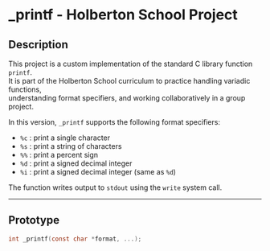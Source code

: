 # _printf - Holberton School Project

## Description
This project is a custom implementation of the standard C library function `printf`.  
It is part of the Holberton School curriculum to practice handling variadic functions,  
understanding format specifiers, and working collaboratively in a group project.

In this version, `_printf` supports the following format specifiers:
- `%c` : print a single character
- `%s` : print a string of characters
- `%%` : print a percent sign
- `%d` : print a signed decimal integer
- `%i` : print a signed decimal integer (same as `%d`)

The function writes output to `stdout` using the `write` system call.

---

## Prototype
```c
int _printf(const char *format, ...);

